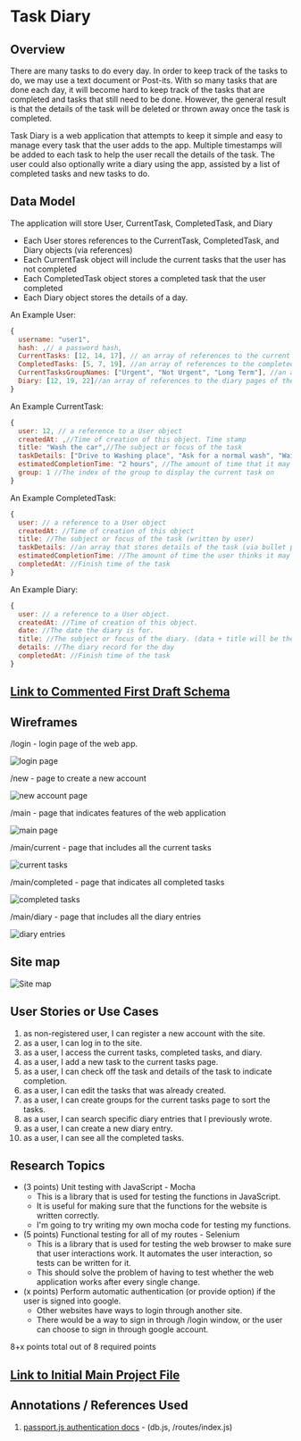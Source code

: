 
# Task Diary

## Overview

There are many tasks to do every day. In order to keep track of the tasks to do, we may use a text document or Post-its. With so many tasks that are done each day, it will become hard to keep track of the tasks that are completed and tasks that still need to be done. However, the general result is that the details of the task will be deleted or thrown away once the task is completed. 

Task Diary is a web application that attempts to keep it simple and easy to manage every task that the user adds to the app. Multiple timestamps will be added to each task to help the user recall the details of the task. The user could also optionally write a diary using the app, assisted by a list of completed tasks and new tasks to do.

## Data Model

The application will store User, CurrentTask, CompletedTask, and Diary

* Each User stores references to the CurrentTask, CompletedTask, and Diary objects (via references)
* Each CurrentTask object will include the current tasks that the user has not completed
* Each CompletedTask object stores a completed task that the user completed
* Each Diary object stores the details of a day.

An Example User:

```javascript
{
  username: "user1",
  hash: ,// a password hash,
  CurrentTasks: [12, 14, 17], // an array of references to the current tasks of the user
  CompletedTasks: [5, 7, 19], //an array of references to the completed tasks of the user
  CurrentTasksGroupNames: ["Urgent", "Not Urgent", "Long Term"], //an array of group names that the user creates to sort the current tasks
  Diary: [12, 19, 22]//an array of references to the diary pages of the user
}
```

An Example CurrentTask:

```javascript
{
  user: 12, // a reference to a User object
  createdAt: ,//Time of creation of this object. Time stamp
  title: "Wash the car",//The subject or focus of the task
  taskDetails: ["Drive to Washing place", "Ask for a normal wash", "Wait for car to finish washing", "Drive home"], //an array that stores details of the task (via bullet points).
  estimatedCompletionTime: "2 hours", //The amount of time that it may take to finish the task 
  group: 1 //The index of the group to display the current task on
}
```

An Example CompletedTask:

```javascript
{
  user: // a reference to a User object
  createdAt: //Time of creation of this object
  title: //The subject or focus of the task (written by user)
  taskDetails: //an array that stores details of the task (via bullet points by the user).
  estimatedCompletionTime: //The amount of time the user thinks it may take to finish the task 
  completedAt: //Finish time of the task
}
```

An Example Diary:

```javascript
{
  user: // a reference to a User object.
  createdAt: //Time of creation of this object. 
  date: //The date the diary is for.
  title: //The subject or focus of the diary. (data + title will be the title of the diary page shown to the user)
  details: //The diary record for the day
  completedAt: //Finish time of the task
}
```


## [Link to Commented First Draft Schema](db.js) 

## Wireframes

/login - login page of the web app. <!-- The site might or might not try logging in through google first. -->

![login page](documentation/login.jpg)

/new - page to create a new account

![new account page](documentation/new.jpg)

/main - page that indicates features of the web application

![main page](documentation/main.jpg)

/main/current - page that includes all the current tasks

![current tasks](documentation/main-current.jpg)

/main/completed - page that indicates all completed tasks

![completed tasks](documentation/main-completed.jpg)

/main/diary - page that includes all the diary entries

![diary entries](documenation/main-diary.jpg)

## Site map

![Site map](documentation/sitemap.jpg)

## User Stories or Use Cases

1. as non-registered user, I can register a new account with the site.
2. as a user, I can log in to the site.
3. as a user, I access the current tasks, completed tasks, and diary.
4. as a user, I add a new task to the current tasks page.
5. as a user, I can check off the task and details of the task to indicate completion.
6. as a user, I can edit the tasks that was already created.
7. as a user, I can create groups for the current tasks page to sort the tasks.
8. as a user, I can search specific diary entries that I previously wrote.
9. as a user, I can create a new diary entry.
10. as a user, I can see all the completed tasks.

<!--
11. as a user, I can delete completed tasks.
12. as a user, I can log out.
 -->

## Research Topics

* (3 points) Unit testing with JavaScript - Mocha
    * This is a library that is used for testing the functions in JavaScript.
    * It is useful for making sure that the functions for the website is written correctly.
    * I'm going to try writing my own mocha code for testing my functions.
* (5 points) Functional testing for all of my routes - Selenium
    * This is a library that is used for testing the web browser to make sure that user interactions work. It automates the user interaction, so tests can be written for it. <!-- I think this is how it works -->
    * This should solve the problem of having to test whether the web application works after every single change.
* (x points) Perform automatic authentication (or provide option) if the user is signed into google.
    * Other websites have ways to login through another site.
    * There would be a way to sign in through /login window, or the user can choose to sign in through google account.

8+x points total out of 8 required points


## [Link to Initial Main Project File](app.js) 

## Annotations / References Used

1. [passport.js authentication docs](http://passportjs.org/docs) - (db.js, /routes/index.js)
<!-- 2. [tutorial on vue.js](https://vuejs.org/v2/guide/) - (add link to source code that was based on this) -->

